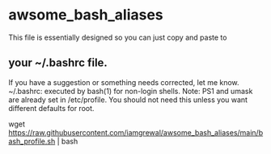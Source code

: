 ﻿# awsome_bash_aliases
This file is essentially designed so you can just copy and paste to
## your ~/.bashrc file.
If you have
a suggestion or something needs corrected, let me know.  ~/.bashrc: executed by bash(1) for non-login shells.
Note: PS1 and umask are already set in /etc/profile. You should not  need this unless you want different defaults for root.

wget https://raw.githubusercontent.com/iamgrewal/awsome_bash_aliases/main/bash_profile.sh | bash
